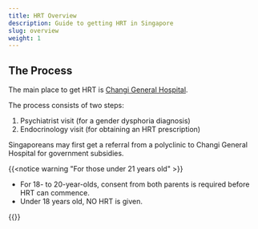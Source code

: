 ```yaml
---
title: HRT Overview
description: Guide to getting HRT in Singapore
slug: overview
weight: 1
---
```


## The Process

The main place to get HRT is [Changi General Hospital](https://www.cgh.com.sg/).

The process consists of two steps:

1. Psychiatrist visit (for a gender dysphoria diagnosis)
1. Endocrinology visit (for obtaining an HRT prescription)

Singaporeans may first get a referral from a polyclinic to Changi General Hospital for government subsidies.

{{<notice warning "For those under 21 years old" >}}

- For 18- to 20-year-olds, consent from both parents is required before HRT can commence.
- Under 18 years old, NO HRT is given.

{{</notice>}}

